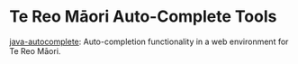 # Te Reo Māori Auto-Complete Tools

[java-autocomplete](/java-autocomplete/): Auto-completion functionality in a web environment for Te Reo Māori.


